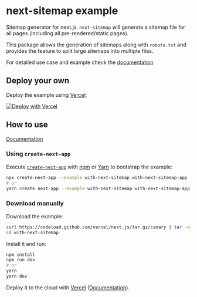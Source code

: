 # next-sitemap example

Sitemap generator for next.js. `next-sitemap` will generate a sitemap file for all pages (including all pre-rendered/static pages).

This package allows the generation of sitemaps along with `robots.txt` and provides the feature to split large sitemaps into multiple files.

For detailed use case and example check the [documentation](https://github.com/iamvishnusankar/next-sitemap)

## Deploy your own

Deploy the example using [Vercel](https://vercel.com/now):

[![Deploy with Vercel](https://vercel.com/button)](https://vercel.com/import/project?template=https://github.com/vercel/next.js/tree/canary/examples/with-next-sitemap)

## How to use

[Documentation](https://github.com/iamvishnusankar/next-sitemap)

### Using `create-next-app`

Execute [`create-next-app`](https://github.com/vercel/next.js/tree/canary/packages/create-next-app) with [npm](https://docs.npmjs.com/cli/init) or [Yarn](https://yarnpkg.com/lang/en/docs/cli/create/) to bootstrap the example:

```bash
npx create-next-app --example with-next-sitemap with-next-sitemap-app
# or
yarn create next-app --example with-next-sitemap with-next-sitemap-app
```

### Download manually

Download the example:

```bash
curl https://codeload.github.com/vercel/next.js/tar.gz/canary | tar -xz --strip=2 next.js-canary/examples/with-next-sitemap
cd with-next-sitemap
```

Install it and run:

```bash
npm install
npm run dev
# or
yarn
yarn dev
```

Deploy it to the cloud with [Vercel](https://vercel.com/import?filter=next.js&utm_source=github&utm_medium=readme&utm_campaign=next-example) ([Documentation](https://nextjs.org/docs/deployment)).
